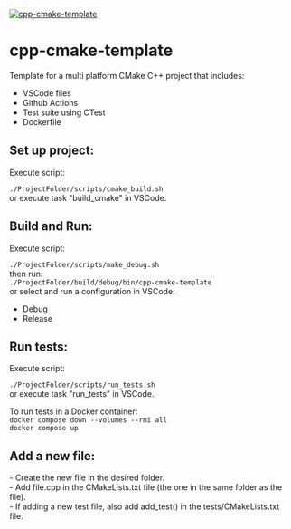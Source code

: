 [![cpp-cmake-template](https://github.com/mortinger91/cpp-cmake-template/actions/workflows/cmake.yml/badge.svg?branch=master)](https://github.com/mortinger91/cpp-cmake-template/actions/workflows/cmake.yml)

<h1>cpp-cmake-template</h1>
Template for a multi platform CMake C++ project that includes:

- VSCode files
- Github Actions
- Test suite using CTest
- Dockerfile 
<h2>Set up project:</h2>
Execute script:

```./ProjectFolder/scripts/cmake_build.sh```<br>
or execute task "build_cmake" in VSCode.
<h2>Build and Run:</h2>
Execute script:

```./ProjectFolder/scripts/make_debug.sh```<br>
then run:<br>
```./ProjectFolder/build/debug/bin/cpp-cmake-template```<br>
or select and run a configuration in VSCode:<br>
- Debug<br>
- Release
<h2>Run tests:</h2>
Execute script:

```./ProjectFolder/scripts/run_tests.sh```<br>
or execute task "run_tests" in VSCode.

To run tests in a Docker container:<br>
```docker compose down --volumes --rmi all```<br>
```docker compose up```
<h2>Add a new file:</h2>
- Create the new file in the desired folder.<br>
- Add file.cpp in the CMakeLists.txt file (the one in the same folder as the file).<br>
- If adding a new test file, also add add_test() in the tests/CMakeLists.txt file.
